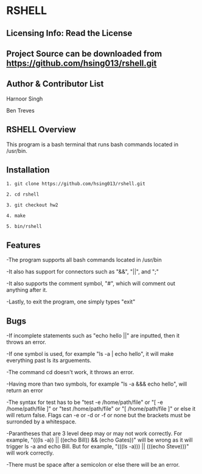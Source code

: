 RSHELL
===

Licensing Info: Read the License
---
Project Source can be downloaded from https://github.com/hsing013/rshell.git
----

Author & Contributor List
-------------
Harnoor Singh

Ben Treves

RSHELL Overview
----
This program is a bash terminal that runs bash commands located in /usr/bin.

Installation
------------
```
1. git clone https://github.com/hsing013/rshell.git

2. cd rshell

3. git checkout hw2

4. make

5. bin/rshell
```

Features
---
-The program supports all bash commands located in /usr/bin

-It also has support for connectors such as "&&", "||", and ";"

-It also supports the comment symbol, "#", which will comment out anything after it.

-Lastly, to exit the program, one simply types "exit"

Bugs
---
-If incomplete statements such as "echo hello ||" are inputted, then it throws an error.

-If one symbol is used, for example "ls -a | echo hello", it will make everything past ls its arguements.

-The command cd doesn't work, it throws an error.

-Having more than two symbols, for example "ls -a &&& echo hello", will return an error

-The syntax for test has to be "test -e /home/path/file" or "[ -e /home/path/file ]" or 
 "test /home/path/file" or "[ /home/path/file ]" or else it will return false. Flags can
 -e or -d or -f or none but the brackets must be surronded by a whitespace.

-Parantheses that are 3 level deep may or may not work correctly. For example, 
 "(((ls -a)) || ((echo Bill)) && (echo Gates))" will be wrong as it will trigger
 ls -a and echo Bill. But for example, "(((ls -a))) || (((echo Steve)))" will work correctly.

-There must be space after a semicolon or else there will be an error.